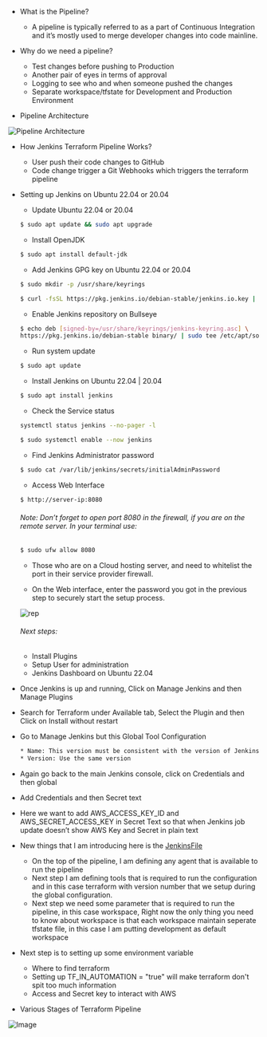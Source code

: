 * What is the Pipeline?

    * A pipeline is typically referred to as a part of Continuous Integration and it’s mostly used to merge developer changes into code mainline.

* Why do we need a pipeline?

    * Test changes before pushing to Production
    * Another pair of eyes in terms of approval
    * Logging to see who and when someone pushed the changes
    * Separate workspace/tfstate for Development and Production Environment

* Pipeline Architecture

![Pipeline Architecture](https://miro.medium.com/max/1400/1*i8mcxAZfcSkZ_88CGAA6pw.jpeg)

* How Jenkins Terraform Pipeline Works?

    * User push their code changes to GitHub
    * Code change trigger a Git Webhooks which triggers the terraform pipeline

* Setting up Jenkins on Ubuntu 22.04 or 20.04

    * Update Ubuntu 22.04 or 20.04

    ```sh
    $ sudo apt update && sudo apt upgrade
    ```

    * Install OpenJDK

    ```sh
    $ sudo apt install default-jdk
    ```

    * Add Jenkins GPG key on Ubuntu 22.04 or 20.04

    ```sh
    $ sudo mkdir -p /usr/share/keyrings
    ```

    ```sh
    $ curl -fsSL https://pkg.jenkins.io/debian-stable/jenkins.io.key | sudo tee /usr/share/keyrings/jenkins-keyring.asc > /dev/null
    ```

    * Enable Jenkins repository on Bullseye

    ```sh
    $ echo deb [signed-by=/usr/share/keyrings/jenkins-keyring.asc] \
    https://pkg.jenkins.io/debian-stable binary/ | sudo tee /etc/apt/sources.list.d/jenkins.list > /dev/null
    ```

    * Run system update

    ```sh
    $ sudo apt update
    ```

    * Install Jenkins on Ubuntu 22.04 | 20.04

    ```sh
    $ sudo apt install jenkins
    ```

    * Check the Service status

    ```sh
    systemctl status jenkins --no-pager -l
    ```

    ```sh
    $ sudo systemctl enable --now jenkins
    ```

    * Find Jenkins Administrator password

    ```sh
    $ sudo cat /var/lib/jenkins/secrets/initialAdminPassword
    ```
    * Access Web Interface

    ```sh
    $ http://server-ip:8080
    ```

    ###### Note: Don’t forget to open port 8080 in the firewall, if you are on the remote server. In your terminal use:

    ```sh
    $ sudo ufw allow 8080
    ```

    * Those who are on a Cloud hosting server, and need to whitelist the port in their service provider firewall.

    * On the Web interface, enter the password you got in the previous step to securely start the setup process.

    ![rep](https://www.how2shout.com/linux/wp-content/uploads/2022/06/Access-Web-Interface-Jenkins.png)

    ###### Next steps:
    
    * Install Plugins
    * Setup User for administration
    * Jenkins Dashboard on Ubuntu 22.04

* Once Jenkins is up and running, Click on Manage Jenkins and then Manage Plugins

* Search for Terraform under Available tab, Select the Plugin and then Click on Install without restart

* Go to Manage Jenkins but this Global Tool Configuration
    ```sh
    * Name: This version must be consistent with the version of Jenkins we are going to refer in the Jenkins file
    * Version: Use the same version
    ```
* Again go back to the main Jenkins console, click on Credentials and then global

* Add Credentials and then Secret text

* Here we want to add AWS_ACCESS_KEY_ID and AWS_SECRET_ACCESS_KEY in Secret Text so that when Jenkins job update doesn’t show AWS Key and Secret in plain text

* New things that I am introducing here is the [JenkinsFile]()

    * On the top of the pipeline, I am defining any agent that is available to run the pipeline
    * Next step I am defining tools that is required to run the configuration and in this case terraform with version number that we setup during the global configuration.
    * Next step we need some parameter that is required to run the pipeline, in this case workspace, Right now the only thing you need to know about workspace is that each workspace maintain seperate tfstate file, in this case I am putting development as default workspace

* Next step is to setting up some environment variable

    * Where to find terraform
    * Setting up TF_IN_AUTOMATION = "true" will make terraform don't spit too much information
    * Access and Secret key to interact with AWS

* Various Stages of Terraform Pipeline

![Image](https://miro.medium.com/max/1400/1*c4O8hLyR7HZG0kpdqt2E7Q.png)

